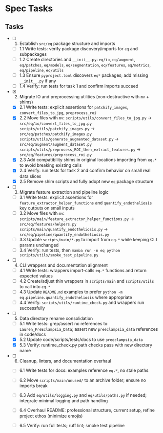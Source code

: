 # Spec Tasks

## Tasks

- [ ] 1. Establish `src/eq` package structure and imports
  - [ ] 1.1 Write tests: verify package discovery/imports for `eq` and subpackages
  - [ ] 1.2 Create directories and `__init__.py`: `eq/io`, `eq/augment`, `eq/patches`, `eq/models`, `eq/segmentation`, `eq/features`, `eq/metrics`, `eq/pipeline`, `eq/utils`
  - [ ] 1.3 Ensure `pyproject.toml` discovers `eq*` packages; add missing `__init__.py` if any
  - [ ] 1.4 Verify: run tests for task 1 and confirm imports succeed

- [x] 2. Migrate IO and preprocessing utilities (non-destructive with `mv` + shims)
  - [x] 2.1 Write tests: explicit assertions for `patchify_images`, `convert_files_to_jpg`, `preprocess_roi`
  - [x] 2.2 Move files with `mv`:
        `scripts/utils/convert_files_to_jpg.py` → `src/eq/io/convert_files_to_jpg.py`
        `scripts/utils/patchify_images.py` → `src/eq/patches/patchify_images.py`
        `scripts/utils/generate_augmented_dataset.py` → `src/eq/augment/augment_dataset.py`
        `scripts/utils/preprocess_ROI_then_extract_features.py` → `src/eq/features/preprocess_roi.py`
  - [x] 2.3 Add compatibility shims in original locations importing from `eq.*` to avoid breaking existing calls
  - [x] 2.4 Verify: run tests for task 2 and confirm behavior on small real data slices
  - [x] 2.5 Remove shim scripts and fully adopt new `eq` package structure

- [ ] 3. Migrate feature extraction and pipeline logic
  - [ ] 3.1 Write tests: explicit assertions for `feature_extractor_helper_functions` and `quantify_endotheliosis` key outputs on small inputs
  - [ ] 3.2 Move files with `mv`:
        `scripts/main/feature_extractor_helper_functions.py` → `src/eq/features/helpers.py`
        `scripts/main/quantify_endotheliosis.py` → `src/eq/pipeline/quantify_endotheliosis.py`
  - [ ] 3.3 Update `scripts/main/*.py` to import from `eq.*` while keeping CLI params unchanged
  - [ ] 3.4 Verify: run tests, then `mamba run -n eq python scripts/utils/smoke_test_pipeline.py`

- [ ] 4. CLI wrappers and documentation alignment
  - [ ] 4.1 Write tests: wrappers import-calls `eq.*` functions and return expected values
  - [ ] 4.2 Create/adjust thin wrappers in `scripts/main` and `scripts/utils` to call into `eq.*`
  - [ ] 4.3 Update `README.md` examples to prefer `python -m eq.pipeline.quantify_endotheliosis` where appropriate
  - [ ] 4.4 Verify: `scripts/utils/runtime_check.py` and wrappers run successfully

- [ ] 5. Data directory rename consolidation
  - [ ] 5.1 Write tests: grep/assert no references to `Lauren_PreEclampsia_Data`; assert new `preeclampsia_data` references in code/docs
  - [x] 5.2 Update code/scripts/tests/docs to use `preeclampsia_data`
  - [x] 5.3 Verify: runtime_check.py path checks pass with new directory name

- [ ] 6. Cleanup, linters, and documentation overhaul
  - [ ] 6.1 Write tests for docs: examples reference `eq.*`, no stale paths
  - [ ] 6.2 Move `scripts/main/unused/` to an archive folder; ensure no imports break
  - [ ] 6.3 Add `eq/utils/logging.py` and `eq/utils/paths.py` if needed; integrate minimal logging and path handling
  - [ ] 6.4 Overhaul README: professional structure, current setup, refine project ethos (minimize emojis)
  - [ ] 6.5 Verify: run full tests; ruff lint; smoke test pipeline


